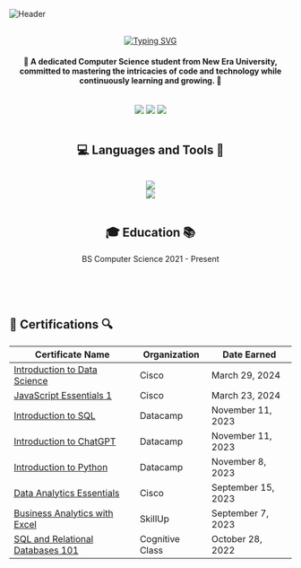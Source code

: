 ![Header](https://github.com/JenzelSerapio/JenzelSerapio/raw/main/215911.gif)
<div align="center">
  <br/>
<a href="https://git.io/typing-svg"><img src="https://readme-typing-svg.demolab.com?font=Righteous&size=30&duration=3000&pause=1000&color=4162AC&random=false&width=435&lines=Hi+there!+I+am+Jenzel+Serapio!" alt="Typing SVG" /></a>  <h4> 🌟 A dedicated Computer Science student from New Era University, committed to mastering the intricacies of code and technology while continuously learning and growing. 🌟</h4>
</div>

<br/>
<div align="center">
<a href="mailto:jenzelserapio08@gmail.com">
<img src="https://img.shields.io/badge/Gmail-D14836?style=for-the-badge&logo=gmail&logoColor=white" target="_blank"/></a>
  
  <a href="https://t.me/jnl_s">
    <img src="https://img.shields.io/badge/Telegram-2CA5E0?style=for-the-badge&logo=telegram&logoColor=white target="_blank"/></a>
     <a href="https://m.me/jenserapio">
    <img src="https://img.shields.io/badge/Messenger-00B2FF?style=for-the-badge&logo=messenger&logoColor=white"/>
</a>
</div>
  
<br/>
<h2 align="center">💻 Languages and Tools 🔨</h2>
<br/>
<div align="center">
<a href="https://skillicons.dev">
  <img src="https://skillicons.dev/icons?i=javascript,androidstudio,java,html"><br/>
  <img src="https://skillicons.dev/icons?i=css,python,php,github">
  </a>
</div>

<br/>
<h2 align="center"> 🎓 Education 📚 </h2>
<p align="center">BS Computer Science  
2021 - Present</p>


<br/>
<br/>
<br/>

## 📝 Certifications 🔍 

| Certificate Name | Organization | Date Earned |
|------------------|--------------|-------------|
| [Introduction to Data Science](https://www.credly.com/earner/earned/badge/0b7a13b6-ce9d-472d-a397-15310e7cbebf)    | Cisco        | March 29, 2024    |
| [JavaScript Essentials 1](https://www.credly.com/earner/earned/badge/033e6a08-f874-40b3-95f9-4709df253887)    | Cisco        | March 23, 2024    |
| [Introduction to SQL](https://www.datacamp.com/completed/statement-of-accomplishment/course/e482e143f8a6c05b11c8b781c67c73a53a1bc9c2)    | Datacamp        | November 11, 2023    |
| [Introduction to ChatGPT](https://www.datacamp.com/completed/statement-of-accomplishment/course/177290d0d5ae1e31f751f8e2fbba4b1aa6c45b21)    | Datacamp       | November 11, 2023    |
| [Introduction to Python](https://www.datacamp.com/completed/statement-of-accomplishment/course/eb166c1a7298c49b7ef1a2c39f877dec05e51f47)    | Datacamp        | November 8, 2023    |
| [Data Analytics Essentials](https://simpli-web.app.link/e/ZeeFQgmiTCb)    | Cisco        | September 15, 2023    |
| [Business Analytics with Excel](https://simpli-web.app.link/e/ZeeFQgmiTCb)    | SkillUp        | September 7, 2023    |
| [SQL and Relational Databases 101](https://courses.cognitiveclass.ai/certificates/5ae19970cdca40cca9e1d60bf612c2a5)   | Cognitive Class        | October 28, 2022  |










